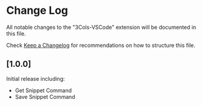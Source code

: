 # Change Log

All notable changes to the "3Cols-VSCode" extension will be documented in this file.

Check [Keep a Changelog](http://keepachangelog.com/) for recommendations on how to structure this file.

## [1.0.0]

Initial release including:

- Get Snippet Command
- Save Snippet Command